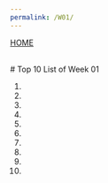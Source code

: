 ```yaml
---
permalink: /W01/
---
```

[HOME](../)

<br>
# Top 10 List of Week 01

1. <br>
2. <br>
3. <br>
4. <br>
5. <br>
6. <br>
7. <br>
8. <br>
9. <br>
10. <br>
